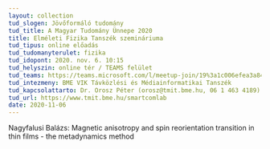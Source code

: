 ```yaml
---
layout: collection
tud_slogen: Jövőformáló tudomány
tud_title: A Magyar Tudomány Ünnepe 2020
title: Elméleti Fizika Tanszék szemináriuma
tud_tipus: online előadás
tud_tudomanyterulet: fizika
tud_idopont: 2020. nov. 6. 10:15
tud_helyszin: online tér / TEAMS felület
tud_teams: https://teams.microsoft.com/l/meetup-join/19%3a1c006efea3a84ac7aeb59ca52e0df6af%40thread.tacv2/1603101815742?context=%7b%22Tid%22%3a%226a3548ab-7570-4271-91a8-58da00697029%22%2c%22Oid%22%3a%22c7eaf7d2-684b-4597-b217-6a9121400219
tud_intezmeny: BME VIK Távközlési és Médiainformatikai Tanszék
tud_kapcsolattarto: Dr. Orosz Péter (orosz@tmit.bme.hu, 06 1 463 4189)
tud_url: https://www.tmit.bme.hu/smartcomlab
date: 2020-11-06
---
```

Nagyfalusi Balázs: 
Magnetic anisotropy and spin reorientation transition in thin films - the metadynamics method
